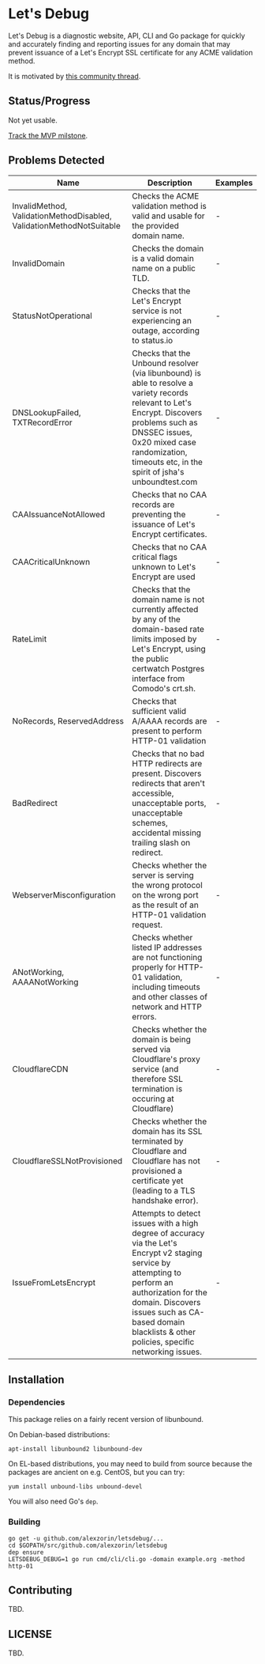 # Let's Debug

Let's Debug is a diagnostic website, API, CLI and Go package for quickly and accurately finding and reporting issues for any domain that may prevent issuance of a Let's Encrypt SSL certificate for any ACME validation method.

It is motivated by [this community thread](https://community.letsencrypt.org/t/creating-a-webservice-for-analysis-of-common-problems/45836).

## Status/Progress
Not yet usable.

[Track the MVP milstone](https://github.com/alexzorin/letsdebug/milestone/1).

## Problems Detected

| Name | Description | Examples
-------|-------------|--------|
| InvalidMethod, ValidationMethodDisabled, ValidationMethodNotSuitable | Checks the ACME validation method is valid and usable for the provided domain name. | - |
| InvalidDomain | Checks the domain is a valid domain name on a public TLD. | - |
| StatusNotOperational| Checks that the Let's Encrypt service is not experiencing an outage, according to status.io | - 
| DNSLookupFailed, TXTRecordError | Checks that the Unbound resolver (via libunbound) is able to resolve a variety records relevant to Let's Encrypt. Discovers problems such as DNSSEC issues, 0x20 mixed case randomization, timeouts etc, in the spirit of jsha's unboundtest.com | - |
CAAIssuanceNotAllowed | Checks that no CAA records are preventing the issuance of Let's Encrypt certificates. | - |
CAACriticalUnknown | Checks that no CAA critical flags unknown to Let's Encrypt are used | - |
RateLimit | Checks that the domain name is not currently affected by any of the domain-based rate limits imposed by Let's Encrypt, using the public certwatch Postgres interface from Comodo's crt.sh. | - |
NoRecords, ReservedAddress | Checks that sufficient valid A/AAAA records are present to perform HTTP-01 validation | - |
BadRedirect | Checks that no bad HTTP redirects are present. Discovers redirects that aren't accessible, unacceptable ports, unacceptable schemes, accidental missing trailing slash on redirect. | - |
WebserverMisconfiguration | Checks whether the server is serving the wrong protocol on the wrong port as the result of an HTTP-01 validation request. | - |
ANotWorking, AAAANotWorking | Checks whether listed IP addresses are not functioning properly for HTTP-01 validation, including timeouts and other classes of network and HTTP errors. | - |
CloudflareCDN | Checks whether the domain is being served via Cloudflare's proxy service (and therefore SSL termination is occuring at Cloudflare) | - |
CloudflareSSLNotProvisioned | Checks whether the domain has its SSL terminated by Cloudflare and Cloudflare has not provisioned a certificate yet (leading to a TLS handshake error). | - |
IssueFromLetsEncrypt | Attempts to detect issues with a high degree of accuracy via the Let's Encrypt v2 staging service by attempting to perform an authorization for the domain. Discovers issues such as CA-based domain blacklists & other policies, specific networking issues. | - |

## Installation

### Dependencies

This package relies on a fairly recent version of libunbound.

On Debian-based distributions:

    apt-install libunbound2 libunbound-dev

On EL-based distributions, you may need to build from source because the packages are ancient on e.g. CentOS, but you can try:

    yum install unbound-libs unbound-devel

You will also need Go's `dep`.

### Building

    go get -u github.com/alexzorin/letsdebug/...
    cd $GOPATH/src/github.com/alexzorin/letsdebug
    dep ensure
    LETSDEBUG_DEBUG=1 go run cmd/cli/cli.go -domain example.org -method http-01

## Contributing
TBD.

## LICENSE
TBD.